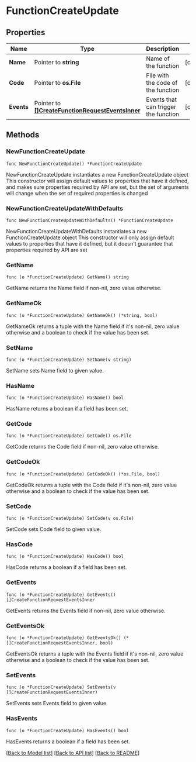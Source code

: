 # FunctionCreateUpdate

## Properties

Name | Type | Description | Notes
------------ | ------------- | ------------- | -------------
**Name** | Pointer to **string** | Name of the function | [optional] 
**Code** | Pointer to **os.File** | File with the code of the function | [optional] 
**Events** | Pointer to [**[]CreateFunctionRequestEventsInner**](CreateFunctionRequestEventsInner.md) | Events that can trigger the function | [optional] 

## Methods

### NewFunctionCreateUpdate

`func NewFunctionCreateUpdate() *FunctionCreateUpdate`

NewFunctionCreateUpdate instantiates a new FunctionCreateUpdate object
This constructor will assign default values to properties that have it defined,
and makes sure properties required by API are set, but the set of arguments
will change when the set of required properties is changed

### NewFunctionCreateUpdateWithDefaults

`func NewFunctionCreateUpdateWithDefaults() *FunctionCreateUpdate`

NewFunctionCreateUpdateWithDefaults instantiates a new FunctionCreateUpdate object
This constructor will only assign default values to properties that have it defined,
but it doesn't guarantee that properties required by API are set

### GetName

`func (o *FunctionCreateUpdate) GetName() string`

GetName returns the Name field if non-nil, zero value otherwise.

### GetNameOk

`func (o *FunctionCreateUpdate) GetNameOk() (*string, bool)`

GetNameOk returns a tuple with the Name field if it's non-nil, zero value otherwise
and a boolean to check if the value has been set.

### SetName

`func (o *FunctionCreateUpdate) SetName(v string)`

SetName sets Name field to given value.

### HasName

`func (o *FunctionCreateUpdate) HasName() bool`

HasName returns a boolean if a field has been set.

### GetCode

`func (o *FunctionCreateUpdate) GetCode() os.File`

GetCode returns the Code field if non-nil, zero value otherwise.

### GetCodeOk

`func (o *FunctionCreateUpdate) GetCodeOk() (*os.File, bool)`

GetCodeOk returns a tuple with the Code field if it's non-nil, zero value otherwise
and a boolean to check if the value has been set.

### SetCode

`func (o *FunctionCreateUpdate) SetCode(v os.File)`

SetCode sets Code field to given value.

### HasCode

`func (o *FunctionCreateUpdate) HasCode() bool`

HasCode returns a boolean if a field has been set.

### GetEvents

`func (o *FunctionCreateUpdate) GetEvents() []CreateFunctionRequestEventsInner`

GetEvents returns the Events field if non-nil, zero value otherwise.

### GetEventsOk

`func (o *FunctionCreateUpdate) GetEventsOk() (*[]CreateFunctionRequestEventsInner, bool)`

GetEventsOk returns a tuple with the Events field if it's non-nil, zero value otherwise
and a boolean to check if the value has been set.

### SetEvents

`func (o *FunctionCreateUpdate) SetEvents(v []CreateFunctionRequestEventsInner)`

SetEvents sets Events field to given value.

### HasEvents

`func (o *FunctionCreateUpdate) HasEvents() bool`

HasEvents returns a boolean if a field has been set.


[[Back to Model list]](../README.md#documentation-for-models) [[Back to API list]](../README.md#documentation-for-api-endpoints) [[Back to README]](../README.md)


